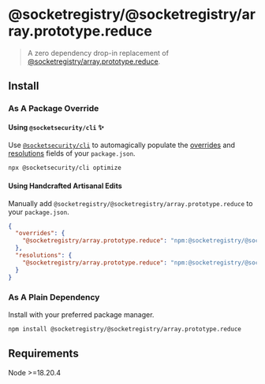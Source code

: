 # @socketregistry/@socketregistry/array.prototype.reduce

> A zero dependency drop-in replacement of
> [@socketregistry/array.prototype.reduce](https://www.npmjs.com/package/@socketregistry/array.prototype.reduce).

## Install

### As A Package Override

#### Using `@socketsecurity/cli` :sparkles:

Use [`@socketsecurity/cli`](https://www.npmjs.com/package/@socketsecurity/cli)
to automagically populate the
[overrides](https://docs.npmjs.com/cli/v9/configuring-npm/package-json#overrides)
and [resolutions](https://yarnpkg.com/configuration/manifest#resolutions) fields
of your `package.json`.

```sh
npx @socketsecurity/cli optimize
```

#### Using Handcrafted Artisanal Edits

Manually add `@socketregistry/@socketregistry/array.prototype.reduce` to your
`package.json`.

```json
{
  "overrides": {
    "@socketregistry/array.prototype.reduce": "npm:@socketregistry/@socketregistry/array.prototype.reduce@^1"
  },
  "resolutions": {
    "@socketregistry/array.prototype.reduce": "npm:@socketregistry/@socketregistry/array.prototype.reduce@^1"
  }
}
```

### As A Plain Dependency

Install with your preferred package manager.

```sh
npm install @socketregistry/@socketregistry/array.prototype.reduce
```

## Requirements

Node &gt;=18.20.4
